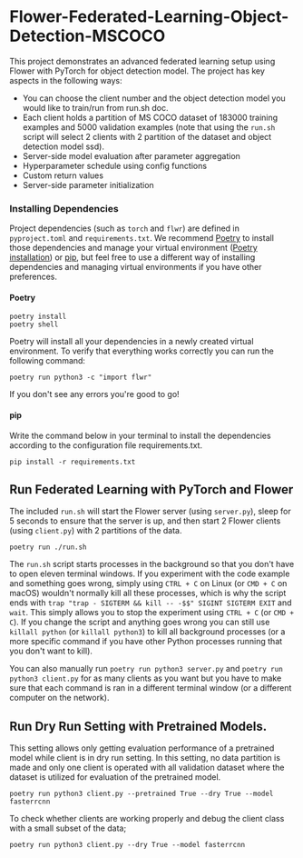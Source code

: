 # Flower-Federated-Learning-Object-Detection-MSCOCO
This project demonstrates an advanced federated learning setup using Flower with PyTorch for object detection model. The project has key aspects in the following ways:

- You can choose the client number and the object detection model you would like to train/run from run.sh doc. 
- Each client holds a partition of MS COCO dataset of 183000 training examples and 5000 validation examples (note that using the `run.sh` script will select 2 clients with 2 partition of the dataset and object detection model ssd).
- Server-side model evaluation after parameter aggregation
- Hyperparameter schedule using config functions
- Custom return values
- Server-side parameter initialization

### Installing Dependencies

Project dependencies (such as `torch` and `flwr`) are defined in `pyproject.toml` and `requirements.txt`. We recommend [Poetry](https://python-poetry.org/docs/) to install those dependencies and manage your virtual environment ([Poetry installation](https://python-poetry.org/docs/#installation)) or [pip](https://pip.pypa.io/en/latest/development/), but feel free to use a different way of installing dependencies and managing virtual environments if you have other preferences.

#### Poetry

```shell
poetry install
poetry shell
```

Poetry will install all your dependencies in a newly created virtual environment. To verify that everything works correctly you can run the following command:

```shell
poetry run python3 -c "import flwr"
```

If you don't see any errors you're good to go!

#### pip

Write the command below in your terminal to install the dependencies according to the configuration file requirements.txt.

```shell
pip install -r requirements.txt
```

## Run Federated Learning with PyTorch and Flower

The included `run.sh` will start the Flower server (using `server.py`),
sleep for 5 seconds to ensure that the server is up, and then start 2 Flower clients (using `client.py`) with 2 partitions of the data.

```shell
poetry run ./run.sh
```

The `run.sh` script starts processes in the background so that you don't have to open eleven terminal windows. If you experiment with the code example and something goes wrong, simply using `CTRL + C` on Linux (or `CMD + C` on macOS) wouldn't normally kill all these processes, which is why the script ends with `trap "trap - SIGTERM && kill -- -$$" SIGINT SIGTERM EXIT` and `wait`. This simply allows you to stop the experiment using `CTRL + C` (or `CMD + C`). If you change the script and anything goes wrong you can still use `killall python` (or `killall python3`) to kill all background processes (or a more specific command if you have other Python processes running that you don't want to kill).

You can also manually run `poetry run python3 server.py` and `poetry run python3 client.py` for as many clients as you want but you have to make sure that each command is ran in a different terminal window (or a different computer on the network).

## Run Dry Run Setting with Pretrained Models.

This setting allows only getting evaluation performance of a pretrained model while client is in dry run setting. In this setting, no data partition is made and only one client is operated with all validation dataset where the dataset is utilized for evaluation of the pretrained model.

```shell
poetry run python3 client.py --pretrained True --dry True --model fasterrcnn
```

To check whether clients are working properly and debug the client class with a small subset of the data;

```shell
poetry run python3 client.py --dry True --model fasterrcnn
```
